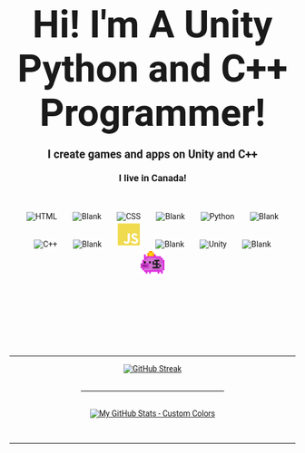 
<link href="https://fonts.googleapis.com/css2?family=Roboto:wght@400;700&display=swap" rel="stylesheet">
<style>
  body {
    font-family: 'Roboto', sans-serif;
  }
</style>


<h1 align="center">
  <span style="font-size:2em;"><strong><big>Hi! I'm A Unity Python and C++ Programmer!</big></strong></span>
</h1>

<h3 align="center">
  <strong><big>I create games and apps on Unity and C++</big></strong><br>

</h3>
<h4 align="center">

  <strong><big>I live in Canada!</big></strong>
</h4>
<br>

<p align="center">
  <img alt="HTML" width="40px" style="margin: 0 10px; border: 2px solid white;" src="https://cdn.jsdelivr.net/gh/devicons/devicon/icons/html5/html5-plain.svg" />
  <img alt="Blank" width="40px" style="margin: 0 10px; border: 2px solid white;" src="https://upload.wikimedia.org/wikipedia/commons/thumb/8/89/HD_transparent_picture.png/1280px-HD_transparent_picture.png" />
  <img alt="CSS" width="40px" style="margin: 0 10px; border: 2px solid white;" src="https://cdn.jsdelivr.net/gh/devicons/devicon/icons/css3/css3-plain.svg" />
  <img alt="Blank" width="40px" style="margin: 0 10px; border: 2px solid white;" src="https://upload.wikimedia.org/wikipedia/commons/thumb/8/89/HD_transparent_picture.png/1280px-HD_transparent_picture.png" />
  <img alt="Python" width="40px" style="margin: 0 10px; border: 2px solid white;" src="https://cdn.jsdelivr.net/gh/devicons/devicon/icons/python/python-plain.svg" />
  <img alt="Blank" width="40px" style="margin: 0 10px; border: 2px solid white;" src="https://upload.wikimedia.org/wikipedia/commons/thumb/8/89/HD_transparent_picture.png/1280px-HD_transparent_picture.png" />
  <img alt="C++" width="40px" style="margin: 0 10px; border: 2px solid white;" src="https://upload.wikimedia.org/wikipedia/commons/thumb/1/18/ISO_C%2B%2B_Logo.svg/1822px-ISO_C%2B%2B_Logo.svg.png" />
  <img alt="Blank" width="40px" style="margin: 0 10px; border: 2px solid white;" src="https://upload.wikimedia.org/wikipedia/commons/thumb/8/89/HD_transparent_picture.png/1280px-HD_transparent_picture.png" />
  <img alt="Java" width="40px" style="margin: 0 10px; border: 2px solid white;" src="https://github.com/devicons/devicon/blob/master/icons/javascript/javascript-plain.svg" />
  <img alt="Blank" width="40px" style="margin: 0 10px; border: 2px solid white;" src="https://upload.wikimedia.org/wikipedia/commons/thumb/8/89/HD_transparent_picture.png/1280px-HD_transparent_picture.png" />
  <img alt="Unity" width="40px" style="margin: 0 10px; border: 2px solid white;" src="https://cdn.jsdelivr.net/gh/devicons/devicon/icons/unity/unity-original.svg" />
  <img alt="Blank" width="40px" style="margin: 0 10px; border: 2px solid white;" src="https://upload.wikimedia.org/wikipedia/commons/thumb/8/89/HD_transparent_picture.png/1280px-HD_transparent_picture.png" />
  <img alt="K754a-Edit" width="42px" height="40px" style="margin: 0 10px; vertical-align: 80px; border: 2px solid white;" src="https://github.com/k754a/k754a/raw/main/pixil-frame-0 (85).png"/>
</p>

<br><br>

---

<div style="text-align: center;">
  <a href="https://git.io/streak-stats">
    <p align="center">
      <img src="https://streak-stats.demolab.com?user=K754a&hide_border=true&date_format=M%20j%5B%2C%20Y%5D&dates=EBEBEB&border=EB5454&stroke=EBEBEB00&ring=EBA539&fire=EB7026&currStreakNum=EBEBEB&sideNums=EBEBEB&currStreakLabel=EBEBEB&sideLabels=FFFFFF&excludeDaysLabel=EBEBEB&background=0D111700" alt="GitHub Streak" />
    </p>
  </a>

  <br>

  <hr style="border: 1px solid #EBEBEB; width: 50%; margin: 0 auto;"/>

  <br>

  <p align="center">
    <a href="https://github-readme-stats.vercel.app/api?username=k754a&show_icons=true&theme=transparent&bg_color=00000000&title_color=ffffff&text_color=ffffff&icon_color=ffffff&ring_color=EBA539&stroke_color=EB7026&hide_border=true">
      <img src="https://github-readme-stats.vercel.app/api?username=k754a&show_icons=true&theme=transparent&bg_color=00000000&title_color=ffffff&text_color=ffffff&icon_color=ffffff&ring_color=EBA539&stroke_color=EB7026&hide_border=true" alt="My GitHub Stats - Custom Colors" />
    </a>
  </p>
</div>

<br>

---
